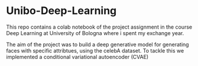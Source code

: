 # Unibo-Deep-Learning
This repo contains a colab notebook of the project assignment in the course Deep Learning at University of Bologna where i spent my exchange year.

The aim of the project was to build a deep generative model for generating faces with specific attribtues, using the celebA dataset. 
To tackle this we implemented a conditional variational autoencoder (CVAE)
